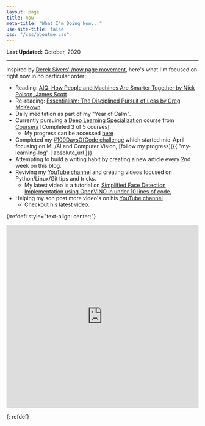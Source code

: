 ```yaml
---
layout: page
title: now
meta-title: "What I'm Doing Now..."
use-site-title: false
css: "/css/aboutme.css"
---
```


**Last Updated:** October, 2020

---

Inspired by [Derek Sivers' /now page movement](https://sivers.org/now3), here's what I'm focused on right now in no particular order:

- Reading: [AIQ: How People and Machines Are Smarter Together by Nick Polson, James Scott](https://www.goodreads.com/book/show/39328092-aiq)
- Re-reading: [Essentialism: The Disciplined Pursuit of Less by Greg McKeown](https://www.goodreads.com/book/show/18077875-essentialism)
- Daily meditation as part of my "Year of Calm".
- Currently pursuing a [Deep Learning Specialization](https://www.coursera.org/specializations/deep-learning) course from [Coursera](https://www.coursera.org) [Completed 3 of 5 
courses].
    - My progress can be accessed [here](https://github.com/mmphego/DeepLearning-AI)
- Completed my [#100DaysOfCode challenge](https://www.100daysofcode.com/) which started mid-April focusing on ML/AI and Computer Vision, [follow my progress]({{ "my-learning-log" | absolute_url }})
- Attempting to build a writing habit by creating a new article every 2nd week on this blog.
- Reviving my [YouTube channel](https://www.youtube.com/c/MphoMphego1) and creating videos focused on Python/Linux/Git tips and tricks.
    - My latest video is a tutorial on [Simplified Face Detection Implementation using OpenVINO in under 10 lines of code.](https://www.youtube.com/watch?v=mOG-6VfB2cI)
- Helping my son post more video's on his [YouTube channel](https://www.youtube.com/channel/UC7irAd6J3HB3ulU5j5xO3Dw)
    - Checkout his latest video.

{:refdef: style="text-align: center;"}
<p><div>
<iframe width="100%" height="480" src="https://www.youtube.com/embed/yoQu07ly8WU" frameborder="0" allow="accelerometer; autoplay; encrypted-media; gyroscope; picture-in-picture" allowfullscreen></iframe>
</div></p>
{: refdef}
